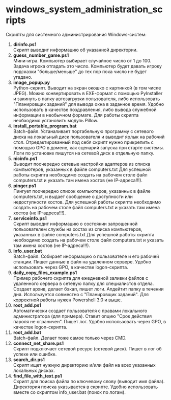 # windows_system_administration_scripts
Скрипты для системного администрирования Windows-систем:
1. <b>dirinfo.ps1</b><br>
Скрипт выводит информацию об указанной директории.
2. <b>guess_number_game.ps1</b><br>
Мини-игра. Компьютер выбирает случайное число от 1 до 100. Задача игрока отгадать это число. Компьютер будет давать игроку подсказки "больше/меньше" до тех пор пока число не будет угадано.
3. <b>image_popup.py</b><br>
Python-скрипт. Выводит на экран окошко с картинкой (в том числе JPEG). Можно конвертировать в EXE-формат с помощью PyInstaller и закинуть в папку автозагрузки пользователя, либо использовать "Планировщик заданий" для вывода окна в заданное время. Удобно использовать в качестве поздравления, либо вывода служебной информации в необычном формате. Для работы скрипта необходимо установить модуль Pillow. 
4. <b>install_portable_program.bat</b><br>
Batch-файл. Устаналивает портабельную программу с сетевого диска на локальный диск пользователя и выводит ярлык на рабочий стол. Отредактированный под себя скрипт нужно прикрепить с помощью GPO в домене, как сценарий запуска при старте системы. Логи по установке пишутся на сетевой диск в отдельную папку.
5. <b>nicinfo.ps1</b><br>
Выводит поочередно сетевые настройки адаптеров из списка компьютеров, указанных в файле computers.txt Для успешной работы скрипта необходимо создать на рабочем столе файл computers.txt и указать там имена хостов (не IP-адреса!!!).
6. <b>pinger.ps1</b><br>
Пингует поочередно список компьютеров, указанных в файле computers.txt, и выдает сообщение о доступности или недоступности хостов. Для успешной работы скрипта  необходимо создать на рабочем столе файл computers.txt и указать там имена хостов (не IP-адреса!!!).
7. <b>serviceinfo.ps1</b><br>
Скрипт выводит информацию о состоянии запрошенной пользователем службы на хостах из списка компьютеров, указанных в файле computers.txt
Для успешной работы скрипта необходимо создать на рабочем столе файл computers.txt и указать там имена хостов (не IP-адреса!!!).
8. <b>info_user.bat</b><br>
Batch-файл. Собирает информацию о пользователе и его рабочей станции. Пишет данные в файл на удаленном сервере. Удобно использовать через GPO, в качестве logon-скрипта. 
9. <b>daily_copy_files_example.ps1</b><br>
Пример рабочего скрипта для ежедневной заливки файлов с удаленного сервера в сетевую папку для специалистов отдела. Создает архив, делает бэкап, пишет логи. Апдейтит папку в течении дня. Используется совместно с "Планировщик заданий". Для корректной работы нужен Powershell 3.0 и выше.
10. <b>root_add.ps1</b><br>
Автоматически создает пользователя с правами локального администратора (для примера). Ставит опцию "Срок действия пароля не ограничен". Пишет лог. Удобно использовать через GPO, в качестве logon-скрипта. 
11. <b>root_add.bat</b><br>
Batch-файл. Делает тоже самое только через CMD. 
12. <b>connect_net_share.ps1</b><br>
Скрипт подключает сетевой ресурс (сетевой диск). Пишет в лог об успехе или ошибке.
13. <b>search_dir.ps1</b><br>
Скрипт ищет нужную директорию и/или файл на всех указанных локальных дисках. 
14. <b>find_file_with_text.ps1</b><br>
Скрипт для поиска файла по ключевому слову (выводит имя файла). Директория поиска указывается в скрипте. Удобно использовать вместе со скриптом info_user.bat (поиск по логам).


